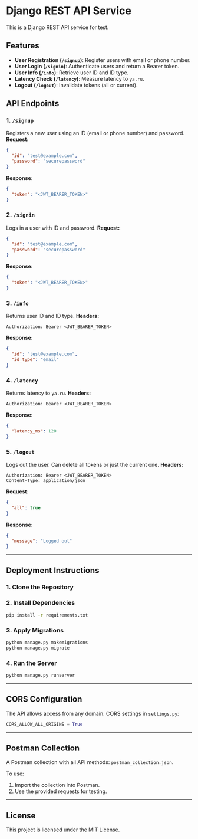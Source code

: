 
# Django REST API Service

This is a Django REST API service for test.

## Features

- **User Registration (`/signup`)**: Register users with email or phone number.
- **User Login (`/signin`)**: Authenticate users and return a Bearer token.
- **User Info (`/info`)**: Retrieve user ID and ID type.
- **Latency Check (`/latency`)**: Measure latency to `ya.ru`.
- **Logout (`/logout`)**: Invalidate tokens (all or current).

## API Endpoints

### 1. **`/signup`**  
Registers a new user using an ID (email or phone number) and password.
**Request:**
```json
{
  "id": "test@example.com",
  "password": "securepassword"
}
```
**Response:**
```json
{
  "token": "<JWT_BEARER_TOKEN>"
}
```

### 2. **`/signin`**  
Logs in a user with ID and password.
**Request:**
```json
{
  "id": "test@example.com",
  "password": "securepassword"
}
```
**Response:**
```json
{
  "token": "<JWT_BEARER_TOKEN>"
}
```

### 3. **`/info`**  
Returns user ID and ID type.
**Headers:**
```
Authorization: Bearer <JWT_BEARER_TOKEN>
```
**Response:**
```json
{
  "id": "test@example.com",
  "id_type": "email"
}
```

### 4. **`/latency`**  
Returns latency to `ya.ru`.
**Headers:**
```
Authorization: Bearer <JWT_BEARER_TOKEN>
```
**Response:**
```json
{
  "latency_ms": 120
}
```

### 5. **`/logout`**  
Logs out the user. Can delete all tokens or just the current one.
**Headers:**
```
Authorization: Bearer <JWT_BEARER_TOKEN>
Content-Type: application/json
```
**Request:**
```json
{
  "all": true
}
```
**Response:**
```json
{
  "message": "Logged out"
}
```

---

## Deployment Instructions

### 1. **Clone the Repository**

### 2. **Install Dependencies**
```bash
pip install -r requirements.txt
```

### 3. **Apply Migrations**
```bash
python manage.py makemigrations
python manage.py migrate
```

### 4. **Run the Server**
```bash
python manage.py runserver
```

---

## CORS Configuration

The API allows access from any domain. CORS settings in `settings.py`:
```python
CORS_ALLOW_ALL_ORIGINS = True
```

---

## Postman Collection

A Postman collection with all API methods: `postman_collection.json`.

To use:
1. Import the collection into Postman.
2. Use the provided requests for testing.

---

## License

This project is licensed under the MIT License.

